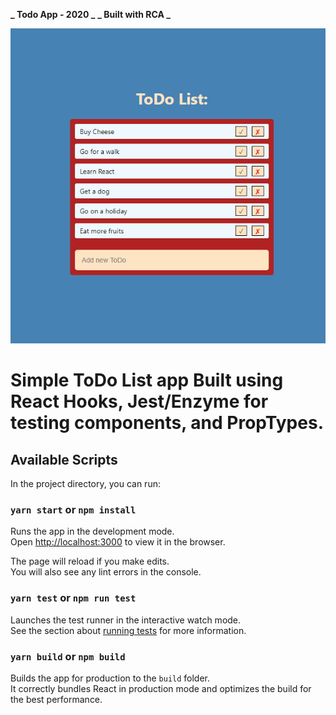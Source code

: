 **_ Todo App - 2020 _**
**_ Built with RCA _**

![Preview Image](src/todo.jpg)

# Simple ToDo List app Built using React Hooks, Jest/Enzyme for testing components, and PropTypes.

## Available Scripts

In the project directory, you can run:

### `yarn start` or `npm install`

Runs the app in the development mode.<br />
Open [http://localhost:3000](http://localhost:3000) to view it in the browser.

The page will reload if you make edits.<br />
You will also see any lint errors in the console.

### `yarn test` or `npm run test`

Launches the test runner in the interactive watch mode.<br />
See the section about [running tests](https://facebook.github.io/create-react-app/docs/running-tests) for more information.

### `yarn build` or `npm build`

Builds the app for production to the `build` folder.<br />
It correctly bundles React in production mode and optimizes the build for the best performance.
